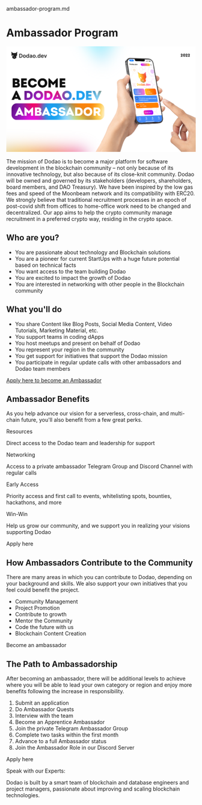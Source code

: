 ambassador-program.md

# Ambassador Program

![Support Us](../img/become-an-ambassador-iphone.png)

The mission of Dodao is to become a major platform for software development in the blockchain community – not only because of its innovative technology, but also because of its close-knit community. Dodao will be owned and governed by its stakeholders (developers, shareholders, board members, and DAO Treasury). We have been inspired by the low gas fees and speed of the Moonbeam network and its compatibility with ERC20. We strongly believe that traditional recruitment processes in an epoch of post-covid shift from offices to home-office work need to be changed and decentralized. Our app aims to help the crypto community manage recruitment in a preferred crypto way, residing in the crypto space.

## Who are you?

- You are passionate about technology and Blockchain solutions
- You are a pioneer for current StartUps with a huge future potential based on technical facts
- You want access to the team building Dodao
- You are excited to impact the growth of Dodao
- You are interested in networking with other people in the Blockchain community

## What you'll do

- You share Content like Blog Posts, Social Media Content, Video Tutorials, Marketing Material, etc.
- You support teams in coding dApps
- You host meetups and present on behalf of Dodao
- You represent your region in the community
- You get support for initiatives that support the Dodao mission
- You participate in regular update calls with other ambassadors and Dodao team members

[Apply here to become an Ambassador](https://forms.gle/X1BoC8rVJaDinncQ6)

## Ambassador Benefits

As you help advance our vision for a serverless, cross-chain, and multi-chain future, you'll also benefit from a few great perks.

Resources

Direct access to the Dodao team and leadership for support

Networking

Access to a private ambassador Telegram Group and Discord Channel with regular calls

Early Access

Priority access and first call to events, whitelisting spots, bounties, hackathons, and more

Win-Win

Help us grow our community, and we support you in realizing your visions supporting Dodao

Apply here

## How Ambassadors Contribute to the Community

There are many areas in which you can contribute to Dodao, depending on your background and skills. We also support your own initiatives that you feel could benefit the project.

- Community Management
- Project Promotion
- Contribute to growth
- Mentor the Community
- Code the future with us
- Blockchain Content Creation

Become an ambassador

## The Path to Ambassadorship

After becoming an ambassador, there will be additional levels to achieve where you will be able to lead your own category or region and enjoy more benefits following the increase in responsibility.

1. Submit an application
2. Do Ambassador Quests
3. Interview with the team
4. Become an Apprentice Ambassador
5. Join the private Telegram Ambassador Group
6. Complete two tasks within the first month
7. Advance to a full Ambassador status
8. Join the Ambassador Role in our Discord Server

Apply here

Speak with our Experts:

Dodao is built by a smart team of blockchain and database engineers and project managers, passionate about improving and scaling blockchain technologies.